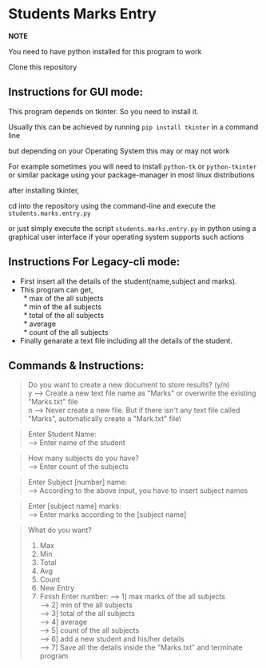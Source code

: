 # Students Marks Entry

**NOTE**

You need to have python installed for this program to work

Clone this repository

## Instructions for GUI mode:

This program depends on tkinter. So you need to install it.

Usually this can be achieved by running `pip install tkinter` in a command line

but depending on your Operating System this may or may not work

For example sometimes you will need to install `python-tk` or `python-tkinter` or similar package using your package-manager in most linux distributions

after installing tkinter,

cd into the repository using the command-line and execute the `students.marks.entry.py` 

or just simply execute the script `students.marks.entry.py` in python using a graphical user interface if your operating system supports such actions

## Instructions For Legacy-cli mode:

* First insert all the details of the student(name,subject and marks).
* This program can get,\
&ensp;* max of the all subjects\
&ensp;* min of the all subjects\
&ensp;* total of the all subjects\
&ensp;* average\
&ensp;* count of the all subjects
* Finally genarate a text file including all the details of the student.

## Commands & Instructions:

>Do you want to create a new document to store results? (y/n)\
y --> Create a new text file name as "Marks" or overwrite the existing "Marks.txt" file\
n --> Never create a new file. But if there isn't any text file called "Marks", automatically create a "Mark.txt" file\

>Enter Student Name:\
--> Enter name of the student

>How many subjects do you have?\
--> Enter count of the subjects

>Enter Subject [number] name:\
--> According to the above input, you have to insert subject names

>Enter [subject name] marks:\
--> Enter marks according to the [subject name]

>What do you want?
>1) Max
>2) Min
>3) Total
>4) Avg
>5) Count
>6) New Entry
>7) Finish
>Enter number:
--> 1] max marks of the all subjects\
--> 2] min of the all subjects\
--> 3] total of the all subjects\
--> 4] average\
--> 5] count of the all subjects\
--> 6] add a new student and his/her details\
--> 7] Save all the details inside the "Marks.txt" and terminate program